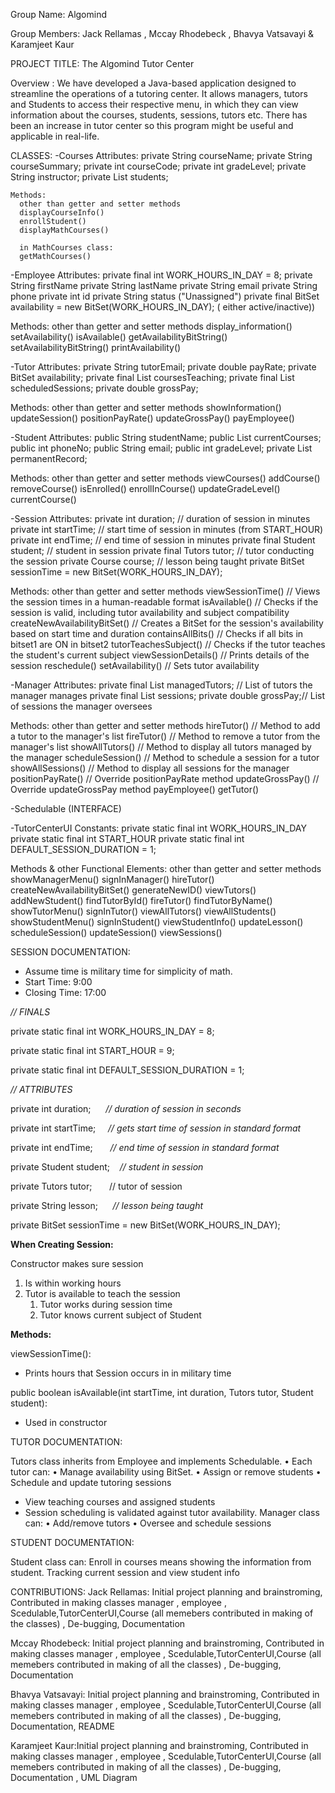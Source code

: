 Group Name: Algomind

Group Members: Jack Rellamas , Mccay Rhodebeck , Bhavya Vatsavayi & Karamjeet Kaur

PROJECT TITLE: The Algomind Tutor Center

Overview : We have developed a Java-based application designed to streamline the operations of a tutoring center. It allows managers, tutors and Students to access their respective menu, in which they can view information about the courses, students, sessions, tutors etc. There has been an increase in tutor center so this program might be useful and applicable in real-life.


CLASSES:
-Courses
    Attributes:
      private String courseName;
      private String courseSummary;
      private int courseCode;
      private int gradeLevel;
      private String instructor;
      private List<Student> students;

    Methods: 
      other than getter and setter methods
      displayCourseInfo()
      enrollStudent()
      displayMathCourses()

      in MathCourses class:
      getMathCourses()

-Employee
  Attributes: 
      private final int WORK_HOURS_IN_DAY = 8;
      private String firstName 
      private String lastName
      private String email 
      private String phone
      private int id 
      private String status ("Unassigned")
      private final BitSet availability = new BitSet(WORK_HOURS_IN_DAY); ( either active/inactive))

  Methods: 
      other than getter and setter methods
      display_information()
      setAvailability()
      isAvailable()
      getAvailabilityBitString() 
      setAvailabilityBitString()
      printAvailability()

-Tutor
  Attributes: 
      private String tutorEmail;
      private double payRate;
      private BitSet availability;
      private final List<Course> coursesTeaching;
      private final List<Session> scheduledSessions;
      private double grossPay;

  Methods: 
      other than getter and setter methods
      showInformation()
      updateSession()
      positionPayRate()
      updateGrossPay()
      payEmployee()
  
-Student
  Attributes: 
      public String studentName;
      public List<Course> currentCourses;
      public int phoneNo;
      public String email;
      public int gradeLevel;
      private List<String> permanentRecord;

  Methods:
      other than getter and setter methods
      viewCourses()
      addCourse() 
      removeCourse()
      isEnrolled()
      enrollInCourse()
      updateGradeLevel()
      currentCourse()
  
-Session
  Attributes: 
      private int duration;       // duration of session in minutes
      private int startTime;      // start time of session in minutes (from START_HOUR)
      private int endTime;        // end time of session in minutes
      private final Student student;    // student in session
      private final Tutors tutor;        // tutor conducting the session
      private Course course;      // lesson being taught
      private BitSet sessionTime = new BitSet(WORK_HOURS_IN_DAY); 

  Methods: 
      other than getter and setter methods
      viewSessionTime() // Views the session times in a human-readable format
      isAvailable() // Checks if the session is valid, including tutor availability and subject compatibility
      createNewAvailabilityBitSet() // Creates a BitSet for the session's availability based on start time and duration
      containsAllBits() // Checks if all bits in bitset1 are ON in bitset2
      tutorTeachesSubject() // Checks if the tutor teaches the student's current subject
      viewSessionDetails() // Prints details of the session
      reschedule()
      setAvailability() // Sets tutor availability

-Manager
  Attributes:
      private final List<Tutors> managedTutors;  // List of tutors the manager manages
      private final List<Session> sessions;
      private double grossPay;// List of sessions the manager oversees

  Methods:
      other than getter and setter methods
      hireTutor() // Method to add a tutor to the manager's list
      fireTutor() // Method to remove a tutor from the manager's list
      showAllTutors() // Method to display all tutors managed by the manager
      scheduleSession() // Method to schedule a session for a tutor
      showAllSessions() // Method to display all sessions for the manager
      positionPayRate() // Override positionPayRate method
      updateGrossPay() // Override updateGrossPay method
      payEmployee() 
      getTutor()
 

-Schedulable (INTERFACE)


-TutorCenterUI
  Constants:
    private static final int WORK_HOURS_IN_DAY 
    private static final int START_HOUR 
    private static final int DEFAULT_SESSION_DURATION = 1;

  Methods & other Functional Elements:
      other than getter and setter methods
      showManagerMenu()
      signInManager()
      hireTutor()
      createNewAvailabilityBitSet()
      generateNewID()
      viewTutors()
      addNewStudent()
      findTutorById()
      fireTutor()
      findTutorByName()
      showTutorMenu()
      signInTutor()
      viewAllTutors()
      viewAllStudents()
      showStudentMenu()
      signInStudent()
      viewStudentInfo()
      updateLesson()
      scheduleSession()
      updateSession()
      viewSessions()

SESSION DOCUMENTATION:

- Assume time is military time for simplicity of math.
- Start Time: 9:00
- Closing Time: 17:00

*// FINALS*

private static final int WORK_HOURS_IN_DAY = 8;

private static final int START_HOUR = 9;

private static final int DEFAULT_SESSION_DURATION = 1;

*// ATTRIBUTES*

private int duration;      *// duration of session in seconds*

private int startTime;     *// gets start time of session in standard format*

private int endTime;       *// end time of session in standard format*

private Student student;    *// student in session*

private Tutors tutor;       // tutor of session

private String lesson;      *// lesson being taught*

private BitSet sessionTime = new BitSet(WORK_HOURS_IN_DAY);

**When Creating Session:**

Constructor makes sure session

1. Is within working hours
2. Tutor is available to teach the session
    1. Tutor works during session time
    2. Tutor knows current subject of Student

**Methods:**

viewSessionTime():

- Prints hours that Session occurs in in military time

public boolean isAvailable(int startTime, int duration, Tutors tutor, Student student):

- Used in constructor

TUTOR DOCUMENTATION:

Tutors class inherits from Employee and implements Schedulable.
• Each tutor can:
• Manage availability using BitSet.
• Assign or remove students
• Schedule and update tutoring sessions

- View teaching courses and assigned students
- Session scheduling is validated against tutor availability.
Manager class can:
• Add/remove tutors
• Oversee and schedule sessions

STUDENT DOCUMENTATION:

Student class can:
Enroll in courses means showing the information from student.
Tracking current session and view student info


CONTRIBUTIONS:
Jack Rellamas: Initial project planning and brainstroming, Contributed in making classes manager , employee , Scedulable,TutorCenterUI,Course (all memebers contributed in making of the classes) , De-bugging, Documentation

Mccay Rhodebeck: Initial project planning and brainstroming, Contributed in making classes manager , employee , Scedulable,TutorCenterUI,Course (all memebers contributed in making of all the classes) , De-bugging, Documentation

 Bhavya Vatsavayi: Initial project planning and brainstroming, Contributed in making classes manager , employee , Scedulable,TutorCenterUI,Course (all memebers contributed in making of all the classes) , De-bugging, Documentation, README

Karamjeet Kaur:Initial project planning and brainstroming, Contributed in making classes manager , employee , Scedulable,TutorCenterUI,Course (all memebers contributed in making of all the classes) , De-bugging, Documentation , UML Diagram


  
